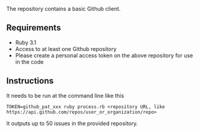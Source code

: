 The repository contains a basic Github client.

## Requirements
* Ruby 3.1
* Access to at least one Github repository
* Please create a personal access token on the above repository for use in the code

## Instructions
It needs to be run at the command line like this

```
TOKEN=github_pat_xxx ruby process.rb <repository URL, like https://api.github.com/repos/user_or_organization/repo>
```

It outputs up to 50 issues in the provided repository.
